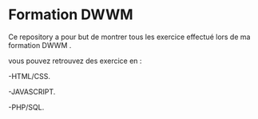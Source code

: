 # Formation DWWM

Ce repository a pour but de montrer tous les exercice effectué lors de ma formation DWWM .

vous pouvez retrouvez des exercice en :

-HTML/CSS.

-JAVASCRIPT.

-PHP/SQL.
 
